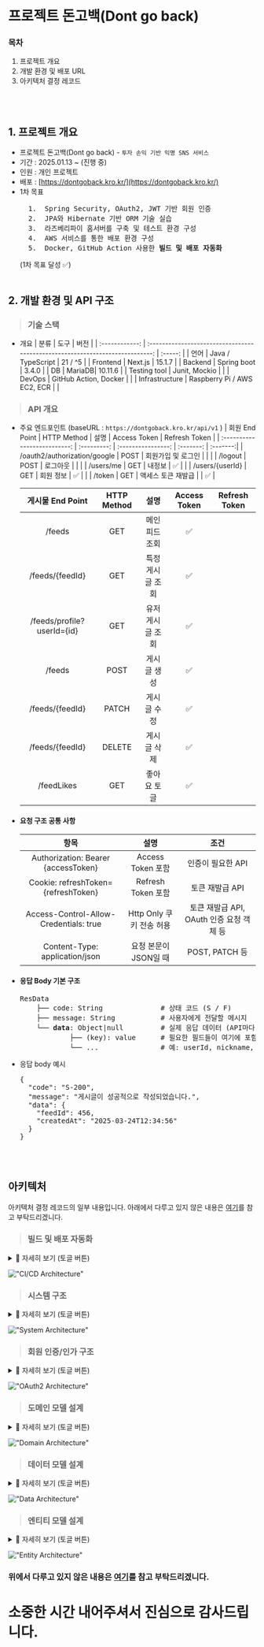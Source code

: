 # 프로젝트 돈고백(Dont go back)

### 목차

1. 프로젝트 개요
2. 개발 환경 및 배포 URL
3. 아키텍처 결정 레코드

</br>
</br>

## 1. 프로젝트 개요

- 프로젝트 돈고백(Dont go back) - `투자 손익 기반 익명 SNS 서비스`
- 기간 : 2025.01.13 ~ (진행 중)
- 인원 : 개인 프로젝트
- 배포 : [https://dontgoback.kro.kr/](https://dontgoback.kro.kr/)
- 1차 목표
    <pre>
    1.  Spring Security, OAuth2, JWT 기반 회원 인증  
    2.  JPA와 Hibernate 기반 ORM 기술 실습          
    3.  라즈베리파이 홈서버를 구축 및 테스트 환경 구성       
    4.  AWS 서비스를 통한 배포 환경 구성                
    5.  Docker, GitHub Action 사용한 <strong>빌드 및 배포 자동화</strong> 
  </pre>
  (1차 목표 달성 ✅)
  </br>
  </br>

## 2. 개발 환경 및 API 구조

> ### 기술 스택

- 개요
  | 분류 | 도구 | 버전 |
  | :------------: | :---------------------------------------------------------------------------: | :-----: |
  | 언어 | Java / TypeScript | 21 / ^5 |
  | Frontend | Next.js | 15.1.7 |
  | Backend | Spring boot | 3.4.0 |
  | DB | MariaDB| 10.11.6 |
  | Testing tool | Junit, Mockio | |
  | DevOps | GitHub Action, Docker | |
  | Infrastructure | Raspberry Pi / AWS EC2, ECR | |

> ### API 개요

- 주요 엔드포인트 (baseURL : `https://dontgoback.kro.kr/api/v1` )
  | 회원 End Point | HTTP Method | 설명 | Access Token | Refresh Token |
  | :--------------------------: | :---------: | :----------------: | :-------: | :-------:|
  | /oauth2/authorization/google | POST | 회원가입 및 로그인 | | |
  | /logout | POST | 로그아웃 | | |
  | /users/me | GET | 내정보 | ✅ | |
  | /users/{userId} | GET | 회원 정보 | ✅ | |
  | /token | GET | 액세스 토큰 재발급 | | ✅ |

  |      게시물 End Point      | HTTP Method |       설명       | Access Token | Refresh Token |
  | :------------------------: | :---------: | :--------------: | :----------: | :-----------: |
  |           /feeds           |     GET     |  메인 피드 조회  |      ✅      |               |
  |      /feeds/{feedId}       |     GET     | 특정 게시글 조회 |      ✅      |               |
  | /feeds/profile?userId={id} |     GET     | 유저 게시글 조회 |      ✅      |               |
  |           /feeds           |    POST     |   게시글 생성    |      ✅      |               |
  |      /feeds/{feedId}       |    PATCH    |   게시글 수정    |      ✅      |               |
  |      /feeds/{feedId}       |   DELETE    |   게시글 삭제    |      ✅      |               |
  |         /feedLikes         |     GET     |   좋아요 토글    |      ✅      |               |

- #### 요청 구조 공통 사항

  |                  항목                  |           설명           |                   조건                   |
  | :------------------------------------: | :----------------------: | :--------------------------------------: |
  |  Authorization: Bearer {accessToken}   |    Access Token 포함     |            인증이 필요한 API             |
  |  Cookie: refreshToken={refreshToken}   |    Refresh Token 포함    |             토큰 재발급 API              |
  | Access-Control-Allow-Credentials: true | Http Only 쿠키 전송 허용 | 토큰 재발급 API, OAuth 인증 요청 객체 등 |
  |     Content-Type: application/json     |  요청 본문이 JSON일 때   |              POST, PATCH 등              |

- #### 응답 Body 기본 구조

  <pre>
  ResData
      ├── code: String              # 상태 코드 (S / F)
      ├── message: String           # 사용자에게 전달할 메시지
      └── <strong>data</strong>: Object|null         # 실제 응답 데이터 (API마다 다름)
              ├── (key): value      # 필요한 필드들이 여기에 포함됨
              └── ...               # 예: userId, nickname, feedId 등
  </pre>

- 응답 body 예시
  <pre>
  {
    "code": "S-200",
    "message": "게시글이 성공적으로 작성되었습니다.",
    "data": {
      "feedId": 456,
      "createdAt": "2025-03-24T12:34:56"
    }
  }
  </pre>

  </br>
  </br>

## 아키텍처

아키텍처 결정 레코드의 일부 내용입니다. 아래에서 다루고 있지 않은 내용은 [여기](./docs/architecture/decisions/)를 참고 부탁드리겠니다.

> ### 빌드 및 배포 자동화

  <details><summary> 📌 자세히 보기 (토글 버튼) </summary>

## 맥락

초기에는 Raspberry Pi에 우선 배포하여 작동을 확인하자 했다. 이후 동일한 방식으로 AWS EC2 환경에서도 애플리케이션이 동작하는지를 확인하고자 했다. \
하지만 아래와 같은 문제들을 마주했다.

### 문제 1. 수동 배포 작업의 번거로움 -> GitHub Actions 도입

- 라즈베리파이에 프로젝트를 배포하며 느꼈다. `수동으로 빌드 및 실행하는 작업은 반복적이고 빈번하게 오류가 발생했다.`

- 이를 해결하기 위해 GitHub Actions를 도입, 메인 브랜치로 코드 변경(push)이 발생하면 자동으로 빌드 및 배포가 이뤄지도록 구성하였다.

- 대안으로는 서버 내 쉘 스크립트를 통한 자동화도 고려할 수 있으나, 코드 변경 트리거 기반의 자동화를 위해 GitHub Actions가 더 적절하다고 판단했다.

### 문제 2. 서버 내 설정 충돌과 버전 관리 어려움 -> Docker 도입

- 이전 프로그램과의 버전 충돌 문제 등으로 인해, 컴퓨터 안에 독립적인 환경 구성의 필요성을 느꼈다.

- Docker를 도입함으로써 애플리케이션 환경을 이미지로 캡슐화하고, 동일한 환경에서 실행 가능하게 됐다.

- 특히 Spring, Next.js, MariaDB를 하나의 네트워크에서 실행하기 위해 `Docker Compose 구성이 적합하다고 판단`했다.

### 문제 3. AWS 인스턴스 선정: EC2 vs Elastic Beanstalk

- EC2, Elastic Beanstalk의 비교
  | 항목 | EC2 | Elastic Beanstalk |
  | :-: | :-----: | :-------: |
  | 컨테이너 수 | 제한 없음 | 기본적으로 1개의 이미지 구동 |
  | 설정 유연성 | 무제한 (nginx, systemd 등) | 제한적 (proxy 설정 등 제한) |
  | 로그/모니터링 | 직접 구성 필요 | CloudWatch, 헬스체크 자동 연동 |

- 본 프로젝트는 frontend, backend, mariadb 총 3개의 컨테이너가 동시에 실행되어야 하며, Docker Compose 기반 배포가 필요하다.
- Elastic Beanstalk의 경우 멀티컨테이너 구성이 가능하긴 하나, Dockerrun.aws.json 기반의 ECS 연동이 필요하고, Docker Compose는 지원하지 않음.
- 따라서 초기 단계에서는 자유도와 단순성이 높은 EC2가 더 적합하다고 판단하였다.

## 결정

- GitHub Actions + Docker + Amazon ECR + EC2 기반의 자동화된 빌드 및 배포 파이프라인을 구축한다.
- 흐름
  <pre>
  main 브랜치에 push 발생 시,
  -> GitHub Actions가 트리거되어 backend, frontend를 각각 Docker 이미지로 빌드
  -> Amazon ECR에 이미지 Push
  -> 이후 EC2 서버에 SSH로 접속하여 최신 이미지를 Pull
  -> docker-compose를 통해 컨테이너 실행
  </pre>

- `Backend`: Spring Boot 기반 .jar 생성 후, openJDK 기반 이미지에 포함

- `Frontend`: Next.js 프로젝트를 Node.js 이미지 기반으로 구성

- `DB`: MariaDB 공식 이미지 사용, volume 마운트로 데이터 유지

## 결과

- ### 단일 인스턴스 아키텍처의 한계를 인식

  - DB는 별도 RDS로 분리할 필요성 느낌, EBS 스냅샷 등의 정기 백업 전략 필요

  - 프론트엔드는 정적 리소스 중심이므로, S3 + CloudFront를 통한 정적 파일 배포가 더 효율적일 수 있음

    - 개선 방향 제시
      <pre>
      DB를 분리하고, 프론트 정적 리소스의 외부 저장소 활용 시, 
      Backend만 Elastic Beanstalk로 대체 가능
      이 경우, 모니터링, 배포 편의성 측면에서 이점이 있을 수 있음.
      </pre>

  - 현재 구조는 EC2 + Docker Compose가 간편하고 직관적이므로, 현 상태 유지를 결정

- ### EC2, ECR 내에 쌓이는 Docker 이미지 정리에 대한 전략 필요

  - docker image prune, 일정 시간 기준 자동 정리 등 고려 -> 일부 개선 완료
    (현재 gitAction으로 이미지 pull 이전에 미사용 이미지 정리하도록 개선 완료, ECR의 저장공간 정리 방식 수립 필요)

- ### 장애 발생 시 복구 전략 및 간단한 모니터링 체계 필요
  - 현재 ssh로 접속하여, docker log를 직접 확인하는 방식 사용 -> 편의성 개선이 필요
  - 예: Health check, 로그 수집, 재시작 정책 등
  </details>

!["CI/CD Architecture"](./docs/architecture/decisions/09-빌드-및-배포-자동화-프로세스.png)

> ### 시스템 구조

<details><summary> 📌 자세히 보기 (토글 버튼)
</summary>

## 맥락

<pre>Docker-Compose 활용한 EC2 배포</pre>

서비스 운영 초기에는간편한 배포 관리를 위해 AWS EC2 단일 인스턴스에서 실행되도록 구성했다.
이를 위해 Docker-Compose를 활용하여 `Frontend(Next.js)`, `Backend(Spring Boot)`, `DB(MariaDB)`를 하나의 EC2 내에서 컨테이너로 구동하고 있다.

## 결정

- 배포 구조
  | 부분 | 기능 |
  | :-------------------------------: | :--------------------------------------------: |
  | EC2 인스턴스 | Elastic IP addresses를 할당받아 도메인 설정 |
  | Nginx | Reverse Proxy 역할을 수행하며, 도커 바깥에서 실행됨 |
  | Docker-Compose | 프론트엔드, 백엔드, DB를 하나의 인스턴스 내 독립적 환경에서 실행 |
  | MariaDB | Docker Hub에서 공식 이미지로 구동 + EC2 내부 디렉터리의 볼륨에 데이터 저장 |

## 결과

<pre>
향후 확장을 고려하여 인프라를 개선의 필요성을 느꼈다.
</pre>

- EC2 단일 인스턴스 운영의 문제

  - 부분 장애 발생 시 전체 서비스 중단 가능성
  - Docker 컨테이너 개별 관리 어려움

- DB의 확장성 및 안정성 문제

  - 현재 DB의 복구 및 백업 기능 부재
  - EC2 서버 장애 시, 데이터 손실 가능성

- Server-Side Rendering 필요성 검토

  - 실제 SSR이 필요한 페이지가 많지 않음

<pre>
점진적으로 아래와 같은 개선 방향을 고려하고 있다.
</pre>

| 단계  |             개선 사항             |                   기대 효과                    |
| :---: | :-------------------------------: | :--------------------------------------------: |
| 1단계 |      DB 분리 : aws RDS + EBS      |       데이터 안정성 향상, 백업 기능 추가       |
| 2단계 | 프론트엔드 분리 : S3 + CloudFront | 서버 부하 감소, 확장 가능한 백엔드 구조로 변경 |
| 3단계 |      ALB 추가 + Auto Scaling      |             트래픽 분산, 성능 향상             |
| 4단계 | ECS 또는 EKS로 컨테이너 관리 전환 |               자동 스케일링 가능               |

</details>

!["System Architecture"](./docs/architecture/decisions/04-시스템-아키텍처.jpg)

> ### 회원 인증/인가 구조

<details><summary> 📌 자세히 보기 (토글 버튼) 
</summary>

## 맥락

다음과 같은 흐름을 통해 OAuth2 + JWT 기반 인증 방식을 적용하기로 결정했다.
회원 인증 관련 요구사항은 아래와 같았다.

<pre>
  1. 접속이 간편해야 한다.
  2. 접속이 유지되어야 한다.
  3. 유저 정보가 안전해야 한다.
</pre>

#### 문제 1. 간편한 접속 방법 고려 : 폼 로그인 vs `소셜 로그인`

- 매번 id와 pw를 입력하는 건 불편한 일이다. 소셜로그인이 간편하다고 판단했다.
- 하지만 여러 소셜 로그인 제공 시, 사용자가 로그인한 계정을 혼동할 가능성 고려했다.
- 따라서 `구글 단일 플랫폼의 소셜 로그인 방식`을 지원하기로 결정했다.

#### 문제 2. 인증 상태 유지 방식 고려 : Session-Cookie vs `JWT`

- 서비스 확장을 고려하여 세션-쿠키 방식 대신, 토큰 기반 인증을 채택했다.
- OAuth2.0을 통해 인증을 사용자에게 위임하고, JWT를 발급하여 사용자 식별 및 인가를 수행한다.
- 만료 기간이 짧은 Access Token과 재발급을 위한 Refresh Token을 같이 운영한다.

#### 문제 3. 보안 대책 : Spring Security 활용 방안

- OAuth2+JWT를 Spirng security와 함께 사용하는 방식을 선택했다.
- BASE64로 인코딩된 JWT는 복호화가 너무 간편하므로 HTTPS위에서만 이를 주고 받으며
- 유저 측에서 JavaScript로 쿠키를 직접 조작할 수 없도록 Spring Security 설정을 활성화한다.
  - Secure 옵션 활성화 : HTTPS 환경에서만 전송
  - HttpOnly 옵션 활성화 : JavaScript 접근 차단
    - 사전작업
      <pre>
      1. 배포 서버(EC2)의 고정 IP 발급
      2. 도메인 할당 (A 레코드 설정)
      3. SSL 인증서 발급
      4. nginx 리버스 프록시 설정 (80 → 443)</pre>
- SecurityContextHolder 내 인증 객체 활용하여 서버의 성능적 이점을 기대할 수 있다.
  - 하나의 요청마다 유저 인증 객체가 컨텍스트 홀더에 저장되므로, 전역적으로 접근 가능
  - 스레드별로 공유되지 않으므로 안전함

## 결정

<pre>
Spring Security 기반 JWT/OAuth2 회원 인증/인가 방식 결정
</pre>

## 결과

- 현재 OAuth2 및 JWT 기반 인증을 적용 중

  - 이 방식을 통해 DB에서 인증 회원 정보를 다시 조회하는 과정을 요청마다 1회 줄일 수 있었다.
  <pre>
    UserDeteils를 상속받은 User객체를 구현하여, 이를 인증 객체로 사용하도록 수정 
      기존 : Principal 객체 -> getEmail -> findByEmail -> User객체 획득)
      현재 : @AuthenticationPrincipal User me 즉시 획득)
  </pre>

- Access Token을 유저에게 전달하는 과정에서 보안 취약점 발견

  - 쿼리 파라미터를 통해 액세스 토큰을 전달하는 방식이 보안상 매우 위험
    (이를테면 로그아웃 후 이전페이지로 이동하면, AccessToken 다시 획득 가능)
  - 임시 해결책
    - 사용자가 토큰을 로컬 스토리지에 저장한 후, URL을 교체하는 방식 적용
    - 하지만, 이는 일시적인 보안 우회(눈속임)이며, 장기적인 해결책이 필요 => Access Token도 쿠키에 저장하도록 변경 예정
  - 임시 방문자용 Access Token 전달을 위해 이 방식 임시적으로 유지

- 현재 OAuth2를 사용하고 있지만, OIDC 도입 검토 중
  - 사용하지 않을 이유가 없음
  - 단순 로그인만 필요하므로 OIDC(OpenID Connect) 도입이 유리
  - 하지만 OAuth2 인증 흐름을 완전히 이해하기 위해 현재는 보류

</details>

!["OAuth2 Architecture"](./docs/architecture/decisions/08-OAuth2-JWT-인증-인가-흐름.png)

> ### 도메인 모델 설계

<details><summary> 📌 자세히 보기 (토글 버튼) 
</summary>

## 맥락

SNS 서비스를 운영하기 위해서 필요한 필요한 도메인을 크게 세 가지로 분류했다. \
이를 기반으로 DB 스키마 설계와, JPA에서 매핑을 고려한 엔티티를 설계했다.

1. 유저
2. 게시물
3. 댓글

<pre>
유저의 자산 정보는 외부 API에서 제공받을 계획이므로, 별도 도메인으로 분리하지 않고 "유저 닉네임의 대체 정보" 정도로만 활용
</pre>
<pre>
여러 사용자가 여러 게시글과 댓글에 좋아요를 누를 수 있기 때문에, 다대다(M:N) 관계가 발생
이를 해결하기 위해 중간 단계(게시물 좋아요 / 댓글 좋아요)를 추가하여 1:N 관계로 변환
</pre>

## 결정

<pre>
* 대신 N을 사용하여 일대다 관계를 명확히 표기
</pre>

## 결과

- 답글에 대한 답글(대댓글) 지원을 고려해서, 계층형 구조를 적용할 예정
- 좋아요 기능은 중간 단계를 통해 1:N 관계로 변환하여 성능과 유지보수를 개선

</details>

!["Domain Architecture"](./docs/architecture/decisions/05-도메인-모델-설계.jpg)

> ### 데이터 모델 설계

<details><summary> 📌 자세히 보기 (토글 버튼) 
</summary>

## 맥락

도메인 간 연관관계를 바탕으로, 데이터 모델링을 진행하였다. \
본 서비스에서는 유저의 자산(Asset)이 곧 유저의 닉네임(Author)이 되는 구조다. \
즉, `매일 갱신되는 유저의 자산 상태에 따라 작성자의 표시 이름이 변경`된다.

하지만 이 과정에서 이전 게시물 및 답글의 작성자가 현재 유저 정보와 동일하게 적용되는 문제가 발생한다. \
이 문제 해결하는 과정에서, 게시물(Feeds)과 답글(Comments) 테이블에 `작성 당시의 Author와 Type을 저장할 것인지`에 대한 고민이 필요했다.

<pre>
문제 자체는 join시 where 조건을 추가하는 것만으로 쉽게 해결되었다.
</pre>

아래는 정규화 후 반정규화 적용 여부에 대한 비교다.

### 반정규화 전 (정규화 상태)

- feeds 테이블에 user_id만 포함
- feeds와 asset_history의 join을 통해서, 게시물의 작성자와 타입을 조회
- 예시

  - 게시물 정보 (feeds 테이블) 예시
    | id | user_id | content |create_at |
    | :----------: |:----------: |:----------: |:----------: |
    | 214 | 1 | Hello World! | 3월 11일 17:02 |

  - 유저의 자산 변동 내역 (asset_history 테이블) 예시
    | id | user_id | asset |create_at |
    | :----------: |:----------: |:----------: |:----------: |
    | 6 | 1 | 1500 | 3월 10일 |
    | 7 | 1 | `-3000`| 3월 11일 |
    | 8 | 1 | -200 | 3월 12일 |

  <pre>
  정규화 상태의 단점
    1. 조회 성능 감소 
       author와 feedType을 저장할 필요가 없지만, 조회할 때마다 JOIN이 필요하다.
  </pre>

### 반정규화 후

- author와 feedType을 feeds, comments 테이블에 추가

  - 게시물 정보 (feeds 테이블) 예시
    | id | user_id | asset | feed_type | content | create_at |
    | :-: | :-----: | :-------: | :-------: | :----------: | :------------: |
    | 214 | 1 | `3000원 ` | `RED` | Hello World! | 3월 11일 17:02 |

  <pre>
  반정규화 시 단점
    1. 데이터 중복 발생
       user_id만으로도 조회할 수 있는 정보를 테이블에 중복 저장
    2. 무결성 문제 발생 가능
       author, ~Type이 여러 테이블에 존재하므로 데이터 일관성을 유지에 주의 필요
       (userType, feedType, commentType)
  </pre>

## 결정

<pre>
1. 반정규화 상태 유지
2. 개선 사항 검토
</pre>

<pre>
  일대다 관계를 명확히 표기를 위해서 '*' 대신 'N'을 사용
</pre>

## 결과

현재 asset_history에서만 유저의 자산을 정수형으로 기록하고 있다.
하지만 feeds에 저장될 때, 이를 각각 varchar(author)와 enum(feedType)으로 변환하여 저장하고 있다.

### 문제점

- DB의 공간 낭비
  - 중복 저장으로 인해 데이터가 많아질수록 비용 증가
- 데이터 무결성 문제
  - user_Type, feedType, commentType 등 여러 컬럼이 동일한 정보를 다르게 저장하면서 불일치 가능성 증가

### 개선 방안

#### 방법 1 : `이름과 타입을 서버에서 변환 (DTO 활용)`

- 변경 사항

  - DB에는 부호를 포함한 asset 값만 저장
  - 데이터를 조회할 때 DTO에서 author와 feedType을 변환하여 제공
  - 게시물 정보 (feeds 테이블) 예시
    | id | user_id | asset | content | create_at |
    | :-: | :-----: | :-------: | :----------: | :------------: |
    | 214 | 1 | `-3000` | Hello World! | 3월 11일 17:02 |

- 기대 효과
  - DB 공간 절약
  - 성능 유지
  - 서버 부담 증가

#### 방법 2 : `이름과 타입을 클라이언트에서 변환`

- 변경 사항

  - DB 및 DTO에서 부호를 포함한 asset 값 그대로 제공
  - 클라이언트에서 author와 feedType을 변환

- 기대 효과
  - DB 공간 절약
  - 성능 유지
  - 클라이언트 부담 증가

</details>

!["Data Architecture"](./docs/architecture/decisions/06-데이터-모델-및-ERD-설계.png)

> ### 엔티티 모델 설계

<details><summary> 📌 자세히 보기 (토글 버튼) 
</summary>

## 맥락

지금까지 아래와 같은 흐름으로 설계해왔다.

<pre>
└── 1. 도메인 설계
          ├── 2. DB의 Table 설계
          │    
          └── 3. Backend의 Entity 설계
</pre>

그리고 DB에 맞게 클래스를 설계해서 이를 서로 연결해야하는 문제가 남아있다.

### 문제 1. DB와 연결하기

우선 Spring과 DB의 연결 방법을 고민했다. 다음과 같은 선택지가 있었다.

- #### JDBC API 직접 사용 시

  - DB의 범용성 측면에선 장점이 존재
  - DB가 변할 때마다 해야할 작업이 많고, 또한 질의 결과 매핑에 대한 번거로움 존재

- #### SQL Mapper 사용 시 (iBatis, MyBatis)

  - DB의 범용성 측면의 장점이 존재
  - DB 변경 시 작성해야할 코드가 줄어서 비교적 나음
  - 여전히 SQL문을 작성해야하며, 질의 결과를 객체에 매핑해야하는 번거로움 존재

- #### ORM 방식 사용 시 `(JPA 인터페이스 + Hibernate 구현체)`
  - DB 변경이 자유로움
  - SQL로부터 자유로움
    - 복잡한 조회 시, JSQL 등을 통해 쿼리를 작성해야하지만,
    - Table이 아닌 엔티티 중심이며 방언으로부터 자유롭다. => 따라서 DB에 덜 종속적이다.

따라서 이번 프로젝트에서는 `JPA가 적합하다고 판단`했다.

### 문제 2. Table과 Entity 연결하기

연결된 DB의 Table을 코드 상에서는 Class로 표현해야 한다. 하지만 이 둘 사이엔 큰 차이점이 있다. \
DB에서 테이블 간 연관관계는 외래키(Foreign Key)를 통한 양방향 연결이 가능하다. \
하지만 Java에서는 클래스 필드를 통해 연관관계를 정의하며, 단방향 참조가 기본이다. \
정리하자면 아래와 같다.

| 구분 |   연결 대상   |           연결 형태           | 연관관계 설정 방식 |  방향성  |
| :--: | :-----------: | :---------------------------: | :----------------: | :------: |
|  DB  | Table 간 연결 | 한 컬럼이 다른 컬럼의 PK 소유 |    외래키 지정     | `양방향` |
| Java | Class 간 연결 | 한 필드가 다른 필드 정보 소유 | 타 필드 정보 추가  | `단방향` |

즉, 연결할 클래스의 정보를 현재 필드에 추가하는 방식으로 연관관계를 설정할 수 있다. \
필드에 다른 클래스의 정보를 추가하는 방식은 다음 두 가지 선택지가 존재한다.

- #### 기본형 타입 필드에 직접 정보 저장

  - SQL 중심적인 방식으로, JPA보다는 MyBatis에 적합
  - 다른 엔티티 정보를 조회하려면 추가적인 쿼리가 필요
  - 예시
    ```
    class Feed {
        private Long userId; // FK를 직접 저장
    }
    ```

- #### 참조형 타입 필드에 연결 정보 저장 (사용 중)
  - JPA가 객체 관계를 자동으로 매핑
  - 예시
    ```
    class Feed {
        @ManyToOne
        private User user; // User 객체를 직접 참조
    }
    ```

### 문제 3. 제한된 선택지 강요 여부

정해진 값 중 하나만 갖는 필드는 보통 다음 두 가지 방식으로 설계할 수 있다

- #### 문자열 저장 방식

  - 단순한 구현이 가능하지만, 오타 발생 가능성이 높음
  - 예시
    ```
    userSetting1.profileVisibility = "public"
    userSetting2.profileVisibility = "privvdsv12zate" // 실수할 가능성
    ```

- #### Enum 저장 방식 (사용 중)
  - 정해진 선택지 강요로, 오타 가능성 사전 방지
  - 예시
    ```
    userSetting1.profileVisibility = ProfileVisibility.PUBLIC
    userSetting2.profileVisibility = ProfileVisibility.PRIVATE
    ```

## 결정

### 결정 1. DB와 연결하기 : JPA + Hibernate 사용

### 결정 2. Table과 Entity 연결하기 : 참조를 통한 연관 관계 설정 사용

### 결정 3. 제한된 선택지 강요 여부 : Enum을 활용한 선택지 제한 사용

## 결과

JPA 기반 엔티티 설계를 통해 객체 지향적인 개발이 가능해졌으며, 연관관계를 명확하게 정의할 수 있었다.
하지만 아래과 같은 문제가 등장했다.

### 1. 양방향 연관관계 설정 시 발생 문제 : ManyToOne에서만 매핑하여 단방향 관계만 설정

- JPA에서 양방향 연관관계를 설정하려면 두 엔티티가 서로 참조해야 한다.

- 참조형 필드의 setter 또는 add 메서드를 구현할 때, 한쪽에서만 정보를 추가하면 DB에 값이 정상적으로 반영되지 않는 문제가 있었다. 따라서 아래와 같이 한쪽에서 추가하더라도 양쪽 모두에서 그 정보를 갱신해줘야 했다.

```
class User {
    @OneToMany(mappedBy = "user")
    private List<Feed> feeds = new ArrayList<>();

    public void addFeed(Feed feed) {
        this.feeds.add(feed); // User -> Feed 연결
        feed.setUser(this); // Feed -> User 연결
    }
}
```

- 불필요한 조회 발생으로 인한 성능 저하 문제와 개발 복잡성 증가를 고려하여, ManyToOne에서만 매핑하여 단방향 관계를 유지하기로 결정했다.

### 2. Lazy 로딩과 N+1 문제 : 부분적으로 Fetch Join 사용 (철회)

- 전체 피드 목록을 가져올 때, 각 피드마다 user의 추가 조회 문제 발생 (1+N 번의 쿼리)
- Fetch Join 적용하여 개선했으나, 조회해야할 정보가 복잡하며, 페이지네이션과의 충돌로 인해 DTO Projection 방식으로 교체

### 3. 페이지네이션 문제 : 부분적으로 DTO Projection 사용

- Fetch Join을 사용할 경우 limit 및 offset 적용이 어려움 → DTO Projection 사용
- JPQL을 직접 작성해야 하는 단점 존재

### 4. 영속성 컨텍스트의 트랜잭션을 지원하는 쓰기 지연으로 인한 문제 : 특정 상황에서만 @PreUpdate 사용

- 한 트랜잭션 내에서 객체를 업데이트 후, 곧바로 갱신된 시간을 불러오는 경우 문제가 발생

  - 변경이 반영되기 이전 시간이 불러와졌다.
  - 갱신 시간은 DB에서 직접 작성되며, 쓰기 지연 저장소에서 트랜잭션이 커밋하기 이전에 값을 불러왔기에 당연지사 이전의 값이 불러와진 것

  ```
  @LastModifiedDate
  protected LocalDateTime updatedAt;

  @PreUpdate
  public void preUpdate() {
  this.updatedAt = LocalDateTime.now();
  }

  ```

- entityManager.flush()를 사용하여 강제 반영할 수도 있지만, 추가적인 DB 트래픽이 발생하는 문제 존재
- 트랜잭션 실패 시 잘못된 updatedAt 값이 반환될 가능성 인지
- 현재 프로젝트에서는 해당 기능에서 DB 반영 시간과 0.001초 수준의 차이가 허용 가능하여 PreUpdate 방식 채택

</details>

!["Entity Architecture"](./docs/architecture/decisions/07-JPA-기반-엔티티-설계.jpg)

### 위에서 다루고 있지 않은 내용은 [여기](./docs/architecture/decisions/)를 참고 부탁드리겠니다.

# 소중한 시간 내어주셔서 진심으로 감사드립니다.
